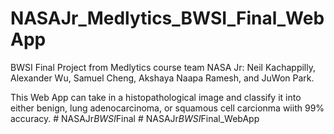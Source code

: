 ﻿# NASAJr_Medlytics_BWSI_Final_WebApp

BWSI Final Project from Medlytics course team NASA Jr: Neil Kachappilly, Alexander Wu, Samuel Cheng, Akshaya Naapa Ramesh, and JuWon Park.

This Web App can take in a histopathological image and classify it into either benign, lung adenocarcinoma, or squamous cell carcionma wiith 99% accuracy.
#   N A S A J r _ B W S I _ F i n a l  
 #   N A S A J r _ B W S I _ F i n a l _ W e b A p p  
 
